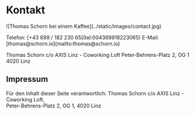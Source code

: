 # Kontakt

<p class="panorama-image">
  ![Thomas Schorn bei einem Kaffee](../static/images/contact.jpg)
</p>

<p class="center">
  Telefon: [+43 699 / 182 230 65](tel:004369918223065)  
  E-Mail: [thomas@schorn.io](mailto:thomas@schorn.io)
</p>

<p class="center">
  Thomas Schorn  
  c/o AXIS Linz - Coworking Loft  
  Peter-Behrens-Platz 2, OG 1  
  4020 Linz
</p>

## Impressum

Für den Inhalt dieser Seite verantwortlich: Thomas Schorn c/o AXIS Linz - Coworking Loft,  
Peter-Behrens-Platz 2, OG 1, 4020 Linz
